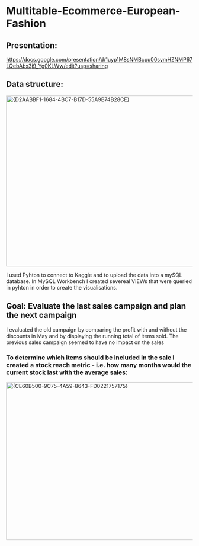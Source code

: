 # Multitable-Ecommerce-European-Fashion

## Presentation:
https://docs.google.com/presentation/d/1uyp1M8sNMBcpu00symHZNMP67LQebAbx3j9_Yg0KLWw/edit?usp=sharing

## Data structure:
<img width="1037" height="462" alt="{D2AABBF1-1684-4BC7-B17D-55A9B74B28CE}" src="https://github.com/user-attachments/assets/d408b536-7a62-43f4-b8bf-fee6a1c1c16d" />

I used Pyhton to connect to Kaggle and to upload the data into a mySQL database.
In MySQL Workbench I created severeal VIEWs that were queried in pyhton in order to create the visualisations.

## Goal: Evaluate the last sales campaign and plan the next campaign
I evaluated the old campaign by comparing the profit with and without the discounts in May and by displaying the running total of items sold. 
The previous sales campaign seemed to have no impact on the sales

### To determine which items should be included in the sale I created a stock reach metric - i.e. how many months would the current stock last with the average sales:
<img width="958" height="427" alt="{CE60B500-9C75-4A59-8643-FD0221757175}" src="https://github.com/user-attachments/assets/fabf8694-67df-4921-b166-e3bd29665811" />




